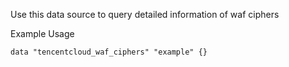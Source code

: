 Use this data source to query detailed information of waf ciphers

Example Usage

```hcl
data "tencentcloud_waf_ciphers" "example" {}
```